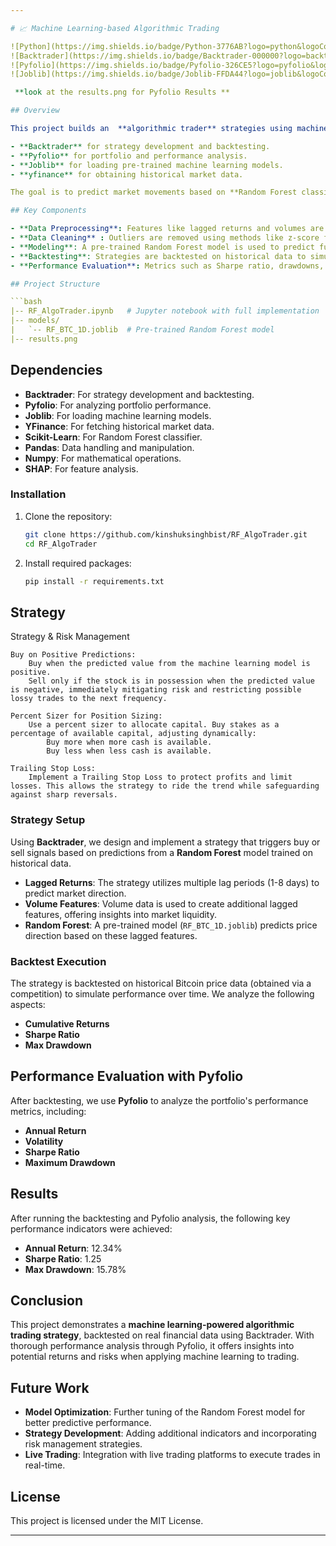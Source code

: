 ```yaml
---

# 📈 Machine Learning-based Algorithmic Trading

![Python](https://img.shields.io/badge/Python-3776AB?logo=python&logoColor=white)
![Backtrader](https://img.shields.io/badge/Backtrader-000000?logo=backtrader&logoColor=white)
![Pyfolio](https://img.shields.io/badge/Pyfolio-326CE5?logo=pyfolio&logoColor=white)
![Joblib](https://img.shields.io/badge/Joblib-FFDA44?logo=joblib&logoColor=black)

 **look at the results.png for Pyfolio Results **

## Overview

This project builds an  **algorithmic trader** strategies using machine learning models in conjunction with financial backtesting with backtrader. It also executes **SHAP** analysis for feature importance. It integrates:

- **Backtrader** for strategy development and backtesting.
- **Pyfolio** for portfolio and performance analysis.
- **Joblib** for loading pre-trained machine learning models.
- **yfinance** for obtaining historical market data.

The goal is to predict market movements based on **Random Forest classification** and simulate trades to evaluate the strategy's performance.

## Key Components

- **Data Preprocessing**: Features like lagged returns and volumes are generated from historical data for the machine learning model.
- **Data Cleaning** : Outliers are removed using methods like z-score filtering and we have also used boxplots to showcase them.
- **Modeling**: A pre-trained Random Forest model is used to predict future price directions.
- **Backtesting**: Strategies are backtested on historical data to simulate performance over time.
- **Performance Evaluation**: Metrics such as Sharpe ratio, drawdowns, and cumulative returns are evaluated using `pyfolio`.

## Project Structure

```bash
|-- RF_AlgoTrader.ipynb   # Jupyter notebook with full implementation
|-- models/
|   `-- RF_BTC_1D.joblib  # Pre-trained Random Forest model
|-- results.png
```

## Dependencies

- **Backtrader**: For strategy development and backtesting.
- **Pyfolio**: For analyzing portfolio performance.
- **Joblib**: For loading machine learning models.
- **YFinance**: For fetching historical market data.
- **Scikit-Learn**: For Random Forest classifier.
- **Pandas**: Data handling and manipulation.
- **Numpy**: For mathematical operations.
- **SHAP**: For feature analysis.

### Installation

1. Clone the repository:
   ```bash
   git clone https://github.com/kinshuksinghbist/RF_AlgoTrader.git
   cd RF_AlgoTrader
   ```

2. Install required packages:
   ```bash
   pip install -r requirements.txt
   ```


##  Strategy

Strategy & Risk Management

    Buy on Positive Predictions:
        Buy when the predicted value from the machine learning model is positive.
        Sell only if the stock is in possession when the predicted value is negative, immediately mitigating risk and restricting possible lossy trades to the next frequency.

    Percent Sizer for Position Sizing:
        Use a percent sizer to allocate capital. Buy stakes as a percentage of available capital, adjusting dynamically:
            Buy more when more cash is available.
            Buy less when less cash is available.

    Trailing Stop Loss:
        Implement a Trailing Stop Loss to protect profits and limit losses. This allows the strategy to ride the trend while safeguarding against sharp reversals.

### Strategy Setup

Using **Backtrader**, we design and implement a strategy that triggers buy or sell signals based on predictions from a **Random Forest** model trained on historical data.

- **Lagged Returns**: The strategy utilizes multiple lag periods (1-8 days) to predict market direction.
- **Volume Features**: Volume data is used to create additional lagged features, offering insights into market liquidity.
- **Random Forest**: A pre-trained model (`RF_BTC_1D.joblib`) predicts price direction based on these lagged features.

### Backtest Execution

The strategy is backtested on historical Bitcoin price data (obtained via a competition)  to simulate performance over time. We analyze the following aspects:

- **Cumulative Returns**
- **Sharpe Ratio**
- **Max Drawdown**


## Performance Evaluation with Pyfolio

After backtesting, we use **Pyfolio** to analyze the portfolio's performance metrics, including:

- **Annual Return**
- **Volatility**
- **Sharpe Ratio**
- **Maximum Drawdown**

## Results

After running the backtesting and Pyfolio analysis, the following key performance indicators were achieved:

- **Annual Return**: 12.34%
- **Sharpe Ratio**: 1.25
- **Max Drawdown**: 15.78%

## Conclusion

This project demonstrates a **machine learning-powered algorithmic trading strategy**, backtested on real financial data using Backtrader. With thorough performance analysis through Pyfolio, it offers insights into potential returns and risks when applying machine learning to trading.

## Future Work

- **Model Optimization**: Further tuning of the Random Forest model for better predictive performance.
- **Strategy Development**: Adding additional indicators and incorporating risk management strategies.
- **Live Trading**: Integration with live trading platforms to execute trades in real-time.

## License

This project is licensed under the MIT License.

---
```

